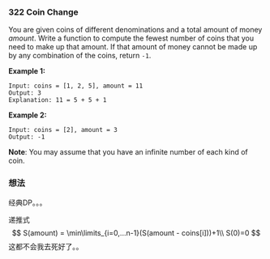 ### 322 Coin Change

You are given coins of different denominations and a total amount of money *amount*. Write a function to compute the fewest number of coins that you need to make up that amount. If that amount of money cannot be made up by any combination of the coins, return `-1`.

**Example 1:**

```
Input: coins = [1, 2, 5], amount = 11
Output: 3 
Explanation: 11 = 5 + 5 + 1
```

**Example 2:**

```
Input: coins = [2], amount = 3
Output: -1
```

**Note**:
You may assume that you have an infinite number of each kind of coin.

### 想法

经典DP。。。

递推式
$$
S(amount) = \min\limits_{i=0,...n-1}(S(amount - coins[i]))+1\\
S(0)=0
$$
这都不会我去死好了。。

